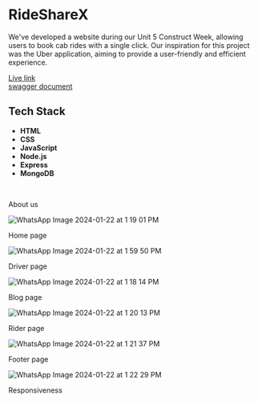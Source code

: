 # RideShareX
<p>We've developed a website during our Unit 5 Construct Week, allowing users to book cab rides with a single click. Our inspiration for this project was the Uber application, aiming to provide a user-friendly and efficient experience.</p>

<a href="https://moonlit-trifle-686331.netlify.app/">Live link</a>
<br>
<a href="https://jealous-umbrella-moth.cyclic.app/apidocs/">swagger document</a>
<br>

## Tech Stack

- **HTML**
- **CSS**
- **JavaScript**
- **Node.js**
- **Express**
- **MongoDB**

<br>

<p>About us</p>
  
![WhatsApp Image 2024-01-22 at 1 19 01 PM](https://github.com/bsaha12/tech-sankat-nivaaran-4321/assets/131662969/5f7b8b98-2449-4b2a-997d-a374d6995156)

<p>Home page</p>

![WhatsApp Image 2024-01-22 at 1 59 50 PM](https://github.com/bsaha12/tech-sankat-nivaaran-4321/assets/131662969/7ad19d2d-c9dd-4a39-bc39-c89522e3ebc3)


<p>Driver page</p>

![WhatsApp Image 2024-01-22 at 1 18 14 PM](https://github.com/bsaha12/tech-sankat-nivaaran-4321/assets/131662969/5829156e-dd5a-44cb-b77c-92d9bdcdc33e)

<p>Blog page</p>


![WhatsApp Image 2024-01-22 at 1 20 13 PM](https://github.com/bsaha12/tech-sankat-nivaaran-4321/assets/131662969/f1afb70e-46ce-445c-9c67-af05b098a5fe)


<p>Rider page</p>


![WhatsApp Image 2024-01-22 at 1 21 37 PM](https://github.com/bsaha12/tech-sankat-nivaaran-4321/assets/131662969/d76cbd1a-8886-48bc-b56c-76eb6f6d4e41)

<p>Footer page</p>

![WhatsApp Image 2024-01-22 at 1 22 29 PM](https://github.com/bsaha12/tech-sankat-nivaaran-4321/assets/131662969/354e045b-9982-4241-a12e-1133788d8db3)



<p>Responsiveness</p>
